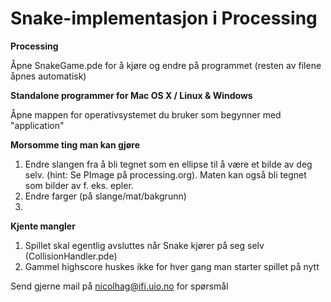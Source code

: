 # Snake-implementasjon i Processing


**************Processing**************

Åpne SnakeGame.pde for å kjøre og endre på programmet (resten av filene åpnes automatisk)


**************Standalone programmer for Mac OS X / Linux & Windows**************

Åpne mappen for operativsystemet du bruker som begynner med "application"

**************Morsomme ting man kan gjøre**************
1. Endre slangen fra å bli tegnet som en ellipse til å være et bilde av deg selv. (hint: Se PImage på processing.org). Maten kan også bli tegnet som bilder av f. eks. epler.
2. Endre farger (på slange/mat/bakgrunn)
3. 


**************Kjente mangler**************

1. Spillet skal egentlig avsluttes når Snake kjører på seg selv (CollisionHandler.pde)
2. Gammel highscore huskes ikke for hver gang man starter spillet på nytt


Send gjerne mail på nicolhag@ifi.uio.no for spørsmål
